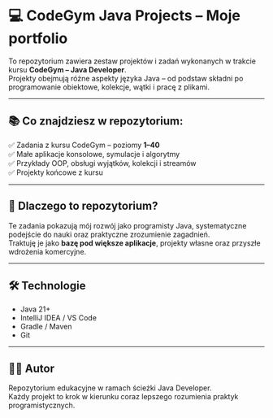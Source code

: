 # 💻 CodeGym Java Projects – Moje portfolio

To repozytorium zawiera zestaw projektów i zadań wykonanych w trakcie kursu **CodeGym – Java Developer**.  
Projekty obejmują różne aspekty języka Java – od podstaw składni po programowanie obiektowe, kolekcje, wątki i pracę z plikami.

---

## 📚 Co znajdziesz w repozytorium:

✅ Zadania z kursu CodeGym – poziomy **1–40**  
✅ Małe aplikacje konsolowe, symulacje i algorytmy  
✅ Przykłady OOP, obsługi wyjątków, kolekcji i streamów  
✅ Projekty końcowe z kursu

---

## 🎯 Dlaczego to repozytorium?

Te zadania pokazują mój rozwój jako programisty Java, systematyczne podejście do nauki oraz praktyczne zrozumienie zagadnień.  
Traktuję je jako **bazę pod większe aplikacje**, projekty własne oraz przyszłe wdrożenia komercyjne.

---

## 🛠 Technologie

- Java 21+  
- IntelliJ IDEA / VS Code  
- Gradle / Maven  
- Git

---

## 👨‍💻 Autor

Repozytorium edukacyjne w ramach ścieżki Java Developer.  
Każdy projekt to krok w kierunku coraz lepszego rozumienia praktyk programistycznych.
 
